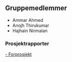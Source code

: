 ## Gruppemedlemmer

- Ammar Ahmed
- Anojh Thirukumar
- Hajhain Nirmalan

### Prosjektrapporter

<a href="https://drive.google.com/file/d/1jwoh3fSxpqTzIfvLuOyu_NWZN9o1FYRl/view?usp=sharing" Download> - Forprosjekt </a>


